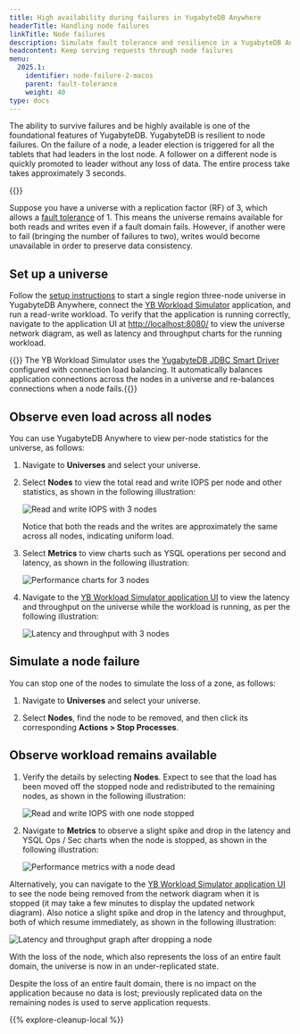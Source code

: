 ```yaml
---
title: High availability during failures in YugabyteDB Anywhere
headerTitle: Handling node failures
linkTitle: Node failures
description: Simulate fault tolerance and resilience in a YugabyteDB Anywhere universe.
headcontent: Keep serving requests through node failures
menu:
  2025.1:
    identifier: node-failure-2-macos
    parent: fault-tolerance
    weight: 40
type: docs
---
```


The ability to survive failures and be highly available is one of the foundational features of YugabyteDB. YugabyteDB is resilient to node failures. On the failure of a node, a leader election is triggered for all the tablets that had leaders in the lost node. A follower on a different node is quickly promoted to leader without any loss of data. The entire process take takes approximately 3 seconds.

{{<product-tabs list="local,anywhere">}}

Suppose you have a universe with a replication factor (RF) of 3, which allows a [fault tolerance](../../../architecture/docdb-replication/replication/#fault-tolerance) of 1. This means the universe remains available for both reads and writes even if a fault domain fails. However, if another were to fail (bringing the number of failures to two), writes would become unavailable in order to preserve data consistency.

## Set up a universe

Follow the [setup instructions](../../cluster-setup-anywhere/) to start a single region three-node universe in YugabyteDB Anywhere, connect the [YB Workload Simulator](../../cluster-setup-anywhere/#set-up-yb-workload-simulator) application, and run a read-write workload. To verify that the application is running correctly, navigate to the application UI at <http://localhost:8080/> to view the universe network diagram, as well as latency and throughput charts for the running workload.

{{<note>}} The YB Workload Simulator uses the [YugabyteDB JDBC Smart Driver](../../../drivers-orms/smart-drivers/) configured with connection load balancing. It automatically balances application connections across the nodes in a universe and re-balances connections when a node fails.{{</note>}}

## Observe even load across all nodes

You can use YugabyteDB Anywhere to view per-node statistics for the universe, as follows:

1. Navigate to **Universes** and select your universe.

1. Select **Nodes** to view the total read and write IOPS per node and other statistics, as shown in the following illustration:

    ![Read and write IOPS with 3 nodes](/images/ce/transactions_anywhere_observe1.png)

    Notice that both the reads and the writes are approximately the same across all nodes, indicating uniform load.

1. Select **Metrics** to view charts such as YSQL operations per second and latency, as shown in the following illustration:

    ![Performance charts for 3 nodes](/images/ce/transactions_anywhere_chart.png)

1. Navigate to the [YB Workload Simulator application UI](http://127.0.0.1:8080/) to view the latency and throughput on the universe while the workload is running, as per the following illustration:

    ![Latency and throughput with 3 nodes](/images/ce/simulation-graph-cloud.png)

## Simulate a node failure

You can stop one of the nodes to simulate the loss of a zone, as follows:

1. Navigate to **Universes** and select your universe.

1. Select **Nodes**, find the node to be removed, and then click its corresponding **Actions > Stop Processes**.

## Observe workload remains available

1. Verify the details by selecting **Nodes**. Expect to see that the load has been moved off the stopped node and redistributed to the remaining nodes, as shown in the following illustration:

    ![Read and write IOPS with one node stopped](/images/ce/stop-node-yba.png)

1. Navigate to **Metrics** to observe a slight spike and drop in the latency and YSQL Ops / Sec charts when the node is stopped, as shown in the following illustration:

    ![Performance metrics with a node dead](/images/ce/stop-node-chart-yba.png)

Alternatively, you can navigate to the [YB Workload Simulator application UI](http://127.0.0.1:8080/) to see the node being removed from the network diagram when it is stopped (it may take a few minutes to display the updated network diagram). Also notice a slight spike and drop in the latency and throughput, both of which resume immediately, as shown in the following illustration:

![Latency and throughput graph after dropping a node](/images/ce/fault-tolerance-latency-stoppednode.png)

With the loss of the node, which also represents the loss of an entire fault domain, the universe is now in an under-replicated state.

Despite the loss of an entire fault domain, there is no impact on the application because no data is lost; previously replicated data on the remaining nodes is used to serve application requests.

{{% explore-cleanup-local %}}
